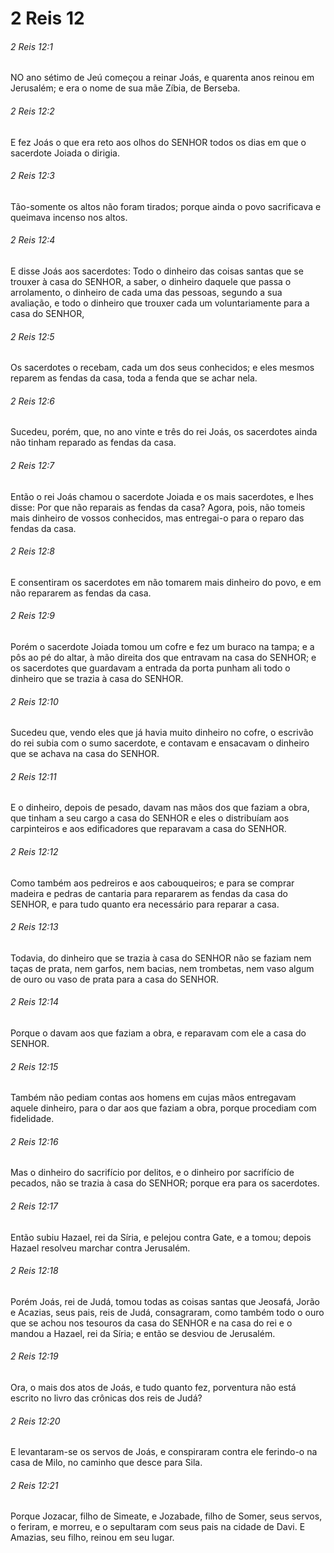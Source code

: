 # 2 Reis 12

###### 2 Reis 12:1

NO ano sétimo de Jeú começou a reinar Joás, e quarenta anos reinou em Jerusalém; e era o nome de sua mãe Zíbia, de Berseba.

###### 2 Reis 12:2

E fez Joás o que era reto aos olhos do SENHOR todos os dias em que o sacerdote Joiada o dirigia.

###### 2 Reis 12:3

Tão-somente os altos não foram tirados; porque ainda o povo sacrificava e queimava incenso nos altos.

###### 2 Reis 12:4

E disse Joás aos sacerdotes: Todo o dinheiro das coisas santas que se trouxer à casa do SENHOR, a saber, o dinheiro daquele que passa o arrolamento, o dinheiro de cada uma das pessoas, segundo a sua avaliação, e todo o dinheiro que trouxer cada um voluntariamente para a casa do SENHOR,

###### 2 Reis 12:5

Os sacerdotes o recebam, cada um dos seus conhecidos; e eles mesmos reparem as fendas da casa, toda a fenda que se achar nela.

###### 2 Reis 12:6

Sucedeu, porém, que, no ano vinte e três do rei Joás, os sacerdotes ainda não tinham reparado as fendas da casa.

###### 2 Reis 12:7

Então o rei Joás chamou o sacerdote Joiada e os mais sacerdotes, e lhes disse: Por que não reparais as fendas da casa? Agora, pois, não tomeis mais dinheiro de vossos conhecidos, mas entregai-o para o reparo das fendas da casa.

###### 2 Reis 12:8

E consentiram os sacerdotes em não tomarem mais dinheiro do povo, e em não repararem as fendas da casa.

###### 2 Reis 12:9

Porém o sacerdote Joiada tomou um cofre e fez um buraco na tampa; e a pôs ao pé do altar, à mão direita dos que entravam na casa do SENHOR; e os sacerdotes que guardavam a entrada da porta punham ali todo o dinheiro que se trazia à casa do SENHOR.

###### 2 Reis 12:10

Sucedeu que, vendo eles que já havia muito dinheiro no cofre, o escrivão do rei subia com o sumo sacerdote, e contavam e ensacavam o dinheiro que se achava na casa do SENHOR.

###### 2 Reis 12:11

E o dinheiro, depois de pesado, davam nas mãos dos que faziam a obra, que tinham a seu cargo a casa do SENHOR e eles o distribuíam aos carpinteiros e aos edificadores que reparavam a casa do SENHOR.

###### 2 Reis 12:12

Como também aos pedreiros e aos cabouqueiros; e para se comprar madeira e pedras de cantaria para repararem as fendas da casa do SENHOR, e para tudo quanto era necessário para reparar a casa.

###### 2 Reis 12:13

Todavia, do dinheiro que se trazia à casa do SENHOR não se faziam nem taças de prata, nem garfos, nem bacias, nem trombetas, nem vaso algum de ouro ou vaso de prata para a casa do SENHOR.

###### 2 Reis 12:14

Porque o davam aos que faziam a obra, e reparavam com ele a casa do SENHOR.

###### 2 Reis 12:15

Também não pediam contas aos homens em cujas mãos entregavam aquele dinheiro, para o dar aos que faziam a obra, porque procediam com fidelidade.

###### 2 Reis 12:16

Mas o dinheiro do sacrifício por delitos, e o dinheiro por sacrifício de pecados, não se trazia à casa do SENHOR; porque era para os sacerdotes.

###### 2 Reis 12:17

Então subiu Hazael, rei da Síria, e pelejou contra Gate, e a tomou; depois Hazael resolveu marchar contra Jerusalém.

###### 2 Reis 12:18

Porém Joás, rei de Judá, tomou todas as coisas santas que Jeosafá, Jorão e Acazias, seus pais, reis de Judá, consagraram, como também todo o ouro que se achou nos tesouros da casa do SENHOR e na casa do rei e o mandou a Hazael, rei da Síria; e então se desviou de Jerusalém.

###### 2 Reis 12:19

Ora, o mais dos atos de Joás, e tudo quanto fez, porventura não está escrito no livro das crônicas dos reis de Judá?

###### 2 Reis 12:20

E levantaram-se os servos de Joás, e conspiraram contra ele ferindo-o na casa de Milo, no caminho que desce para Sila.

###### 2 Reis 12:21

Porque Jozacar, filho de Simeate, e Jozabade, filho de Somer, seus servos, o feriram, e morreu, e o sepultaram com seus pais na cidade de Davi. E Amazias, seu filho, reinou em seu lugar.

